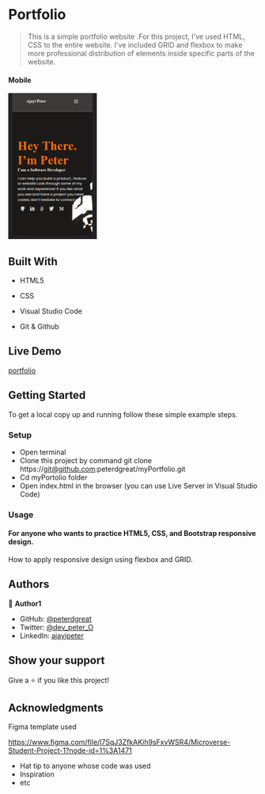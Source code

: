 # Portfolio


> This is a simple portfolio website .For this project, I've used HTML, CSS to the entire website. I've included GRID and flexbox to make more professional distribution of elements inside specific parts of the website.

#### Mobile

![screenshot](/img/readme/port.png) 





## Built With

- HTML5

- CSS

- Visual Studio Code

- Git & Github


## Live Demo
[portfolio](https://peterdgreat.github.io/myPortfolio/)

## Getting Started
To get a local copy up and running follow these simple example steps.

### Setup
* Open terminal
* Clone this project by command git clone https://git@github.com:peterdgreat/myPortfolio.git
* Cd myPortolio folder
* Open index.html in the browser (you can use Live Server in Visual Studio Code)


### Usage
#### For anyone who wants to practice HTML5, CSS, and Bootstrap responsive design.
How to apply responsive design using flexbox and GRID.



## Authors

👤 **Author1**

- GitHub: [@peterdgreat](https://github.com/peterdgreat)
- Twitter: [@dev_peter_O](https://twitter.com/dev_Peter_O)
- LinkedIn: [ajayipeter](https://www.linkedin.com/in/ajayipeter/)


## Show your support

Give a ⭐️ if you like this project!

## Acknowledgments
Figma template used 

https://www.figma.com/file/l7SqJ3ZfkAKih9sFxvWSR4/Microverse-Student-Project-1?node-id=1%3A1471
- Hat tip to anyone whose code was used
- Inspiration
- etc
